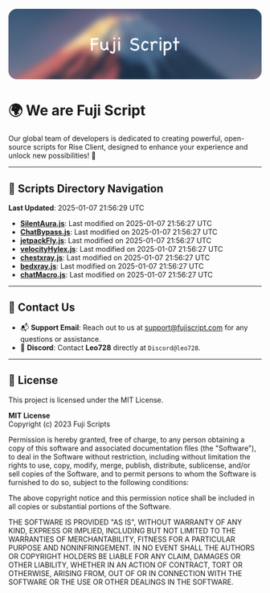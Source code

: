 ![Banner](.github/b.webp)

# 🌍 **We are Fuji Script**

Our global team of developers is dedicated to creating powerful, open-source scripts for Rise Client, designed to enhance your experience and unlock new possibilities! 🌟

---
<!-- SCRIPTS_NAVIGATION_START -->
## 📂 **Scripts Directory Navigation**

**Last Updated**: 2025-01-07 21:56:29 UTC

- **[SilentAura.js](scripts/SilentAura.js)**: Last modified on 2025-01-07 21:56:27 UTC
- **[ChatBypass.js](scripts/ChatBypass.js)**: Last modified on 2025-01-07 21:56:27 UTC
- **[jetpackFly.js](scripts/jetpackFly.js)**: Last modified on 2025-01-07 21:56:27 UTC
- **[velocityHylex.js](scripts/velocityHylex.js)**: Last modified on 2025-01-07 21:56:27 UTC
- **[chestxray.js](scripts/chestxray.js)**: Last modified on 2025-01-07 21:56:27 UTC
- **[bedxray.js](scripts/bedxray.js)**: Last modified on 2025-01-07 21:56:27 UTC
- **[chatMacro.js](scripts/chatMacro.js)**: Last modified on 2025-01-07 21:56:27 UTC

<!-- SCRIPTS_NAVIGATION_END -->

---

## 💬 **Contact Us**  
- 📬 **Support Email**: Reach out to us at [support@fujiscript.com](mailto:support@fujiscript.com) for any questions or assistance.  
- 💬 **Discord**: Contact **Leo728** directly at `Discord@leo728`.

---

## 📜 **License**

This project is licensed under the MIT License.  

**MIT License**  
Copyright (c) 2023 Fuji Scripts  

Permission is hereby granted, free of charge, to any person obtaining a copy of this software and associated documentation files (the "Software"), to deal in the Software without restriction, including without limitation the rights to use, copy, modify, merge, publish, distribute, sublicense, and/or sell copies of the Software, and to permit persons to whom the Software is furnished to do so, subject to the following conditions:  

The above copyright notice and this permission notice shall be included in all copies or substantial portions of the Software.  

THE SOFTWARE IS PROVIDED "AS IS", WITHOUT WARRANTY OF ANY KIND, EXPRESS OR IMPLIED, INCLUDING BUT NOT LIMITED TO THE WARRANTIES OF MERCHANTABILITY, FITNESS FOR A PARTICULAR PURPOSE AND NONINFRINGEMENT. IN NO EVENT SHALL THE AUTHORS OR COPYRIGHT HOLDERS BE LIABLE FOR ANY CLAIM, DAMAGES OR OTHER LIABILITY, WHETHER IN AN ACTION OF CONTRACT, TORT OR OTHERWISE, ARISING FROM, OUT OF OR IN CONNECTION WITH THE SOFTWARE OR THE USE OR OTHER DEALINGS IN THE SOFTWARE.  
